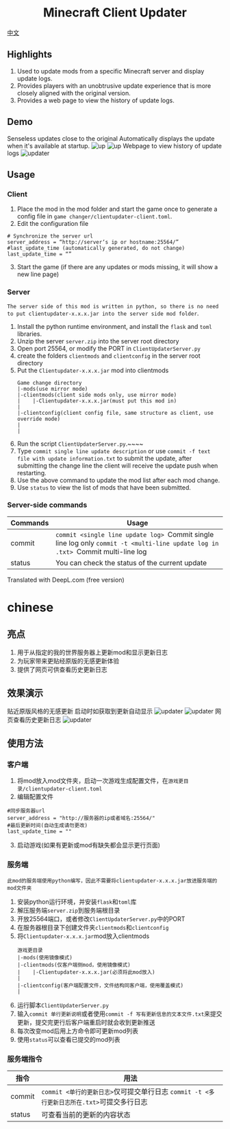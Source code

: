 <h1 align="center">Minecraft Client Updater</h1>

[中文](#chinese)

## Highlights
1. Used to update mods from a specific Minecraft server and display update logs.
2. Provides players with an unobtrusive update experience that is more closely aligned with the original version.
3. Provides a web page to view the history of update logs.


## Demo
Senseless updates close to the original
Automatically displays the update when it's available at startup.
![up](https://cdn.modrinth.com/data/cached_images/7493ec6b9e9c4bd215a1a3c1e7ebf348d6601d09.png)
![up](https://cdn.modrinth.com/data/cached_images/e4c17b978a533f9620734a701ea50d666b44c647.png)
Webpage to view history of update logs
![updater](https://cdn.modrinth.com/data/cached_images/0719af247d6ab6ca030c1508c54ffa800f717ca2.png)


## Usage

### Client
1. Place the mod in the mod folder and start the game once to generate a config file in `game changer/clientupdater-client.toml`.
2. Edit the configuration file
```
# Synchronize the server url
server_address = “http://server‘s ip or hostname:25564/”
#last_update_time (automatically generated, do not change)
last_update_time = “”
```
3. Start the game (if there are any updates or mods missing, it will show a new line page)

### Server
`The server side of this mod is written in python, so there is no need to put clientupdater-x.x.x.jar into the server side mod folder`.
1. Install the python runtime environment, and install the `flask` and `toml` libraries.
2. Unzip the server `server.zip` into the server root directory
3. Open port 25564, or modify the PORT in `ClientUpdaterServer.py`
4. create the folders `clientmods` and `clientconfig` in the server root directory
5. Put the `Clientupdater-x.x.x.jar` mod into clientmods
    ```
    Game change directory
    |-mods(use mirror mode)
    |-clientmods(client side mods only, use mirror mode)
    |    |-Clientupdater-x.x.x.jar(must put this mod in)
    |
    |-clientconfig(client config file, same structure as client, use override mode)
    |
    |
    ```
6. Run the script `ClientUpdaterServer.py`.~~~~
7. Type `commit single line update description` or use `commit -f text file with update information.txt` to submit the update, after submitting the change line the client will receive the update push when restarting.
8. Use the above command to update the mod list after each mod change.
9. Use `status` to view the list of mods that have been submitted.

### Server-side commands
| Commands | Usage |
|-----|------|
| commit | `commit <single line update log> `Commit single line log only `commit -t <multi-line update log in .txt> `Commit multi-line log | status | View the current mod list.
| status | You can check the status of the current update |

Translated with DeepL.com (free version)


# chinese
## 亮点
1. 用于从指定的我的世界服务器上更新mod和显示更新日志
2. 为玩家带来更贴经原版的无感更新体验
3. 提供了网页可供查看历史更新日志


## 效果演示
贴近原版风格的无感更新
启动时如获取到更新自动显示
![updater](https://cdn.modrinth.com/data/cached_images/2af89e9c518d3ad9341fad38e8b287c660058597.png)
![updater](https://cdn.modrinth.com/data/cached_images/8a38c3b20d2f916dd37e07b546f7b0a78fa367f8.png)
网页查看历史更新日志
![updater](https://cdn.modrinth.com/data/cached_images/0719af247d6ab6ca030c1508c54ffa800f717ca2.png)


## 使用方法
### 客户端
1. 将mod放入mod文件夹，启动一次游戏生成配置文件，在`游戏更目录/clientupdater-client.toml`
2. 编辑配置文件
```
#同步服务器url
server_address = "http://服务器的ip或者域名:25564/"
#最后更新时间(自动生成请勿更改)
last_update_time = ""
```
3. 启动游戏(如果有更新或mod有缺失都会显示更行页面)

### 服务端
`此mod的服务端使用python编写，因此不需要将clientupdater-x.x.x.jar放进服务端的mod文件夹`
1. 安装python运行环境，并安装`flask`和`toml`库
2. 解压服务端`server.zip`到服务端根目录
3. 开放25564端口，或者修改`ClientUpdaterServer.py`中的PORT
4. 在服务器根目录下创建文件夹`clientmods`和`clientconfig`
5. 将`Clientupdater-x.x.x.jar`mod放入clientmods
    ```
    游戏更目录
    |-mods(使用镜像模式)
    |-clientmods(仅客户端侧mod，使用镜像模式)
    |    |-Clientupdater-x.x.x.jar(必须将此mod放入)
    |
    |-clientconfig(客户端配置文件，文件结构同客户端，使用覆盖模式)
    |
    ```
6. 运行脚本`ClientUpdaterServer.py`
7. 输入`commit 单行更新说明`或者使用`commit -f 写有更新信息的文本文件.txt`来提交更新，提交完更行后客户端重启时就会收到更新推送
8. 每次改变mod后用上方命令即可更新mod列表
9. 使用`status`可以查看已提交的mod列表

### 服务端指令
| 指令 | 用法 |
|-----|------|
| commit | `commit <单行的更新日志>`仅可提交单行日志  `commit -t <多行更新日志所在.txt>`可提交多行日志 |
| status | 可查看当前的更新的内容状态 |
